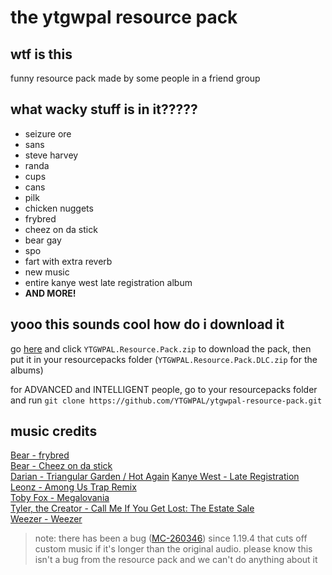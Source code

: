 # the ytgwpal resource pack
## wtf is this
funny resource pack made by some people in a friend group
## what wacky stuff is in it?????
- seizure ore
- sans
- steve harvey
- randa
- cups
- cans
- pilk
- chicken nuggets
- frybred
- cheez on da stick
- bear gay
- spo
- fart with extra reverb
- new music
- entire kanye west late registration album
- **AND MORE!**
## yooo this sounds cool how do i download it
go [here](https://github.com/YTGWPAL/ytgwpal-resource-pack/releases/latest) and click `YTGWPAL.Resource.Pack.zip` to download the pack, then put it in your resourcepacks folder (`YTGWPAL.Resource.Pack.DLC.zip` for the albums)

for ADVANCED and INTELLIGENT people, go to your resourcepacks folder and run `git clone https://github.com/YTGWPAL/ytgwpal-resource-pack.git`
## music credits
[Bear - frybred](https://youtu.be/r0E4yBxnK3o)  
[Bear - Cheez on da stick](https://youtu.be/J-mlIUTMziE)  
[Darian - Triangular Garden / Hot Again](https://www.youtube.com/watch?v=GHdnXEA1t8s)
[Kanye West - Late Registration](https://youtube.com/playlist?list=OLAK5uy_mS2sPIJinRK2fIXN9Ce756lZFRX2KT21o)  
[Leonz - Among Us Trap Remix](https://www.youtube.com/watch?v=grd-K33tOSM)  
[Toby Fox - Megalovania](https://youtu.be/0FCvzsVlXpQ)  
[Tyler, the Creator - Call Me If You Get Lost: The Estate Sale](https://www.youtube.com/playlist?list=OLAK5uy_k4n6ZtIK5tVGcq1aexNjVN8CMP1MbM8ew)  
[Weezer - Weezer](https://youtube.com/playlist?list=OLAK5uy_kbgBewntTJ9MVzxPA3RZKgI_CVs8tgQ3k)
>note: there has been a bug ([MC-260346](https://bugs.mojang.com/browse/MC-260346)) since 1.19.4 that cuts off custom music if it's longer than the original audio. please know this isn't a bug from the resource pack and we can't do anything about it